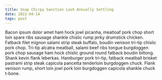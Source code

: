 ```yaml
---
title: Snap Chirpy Sanction Lash Annually Settling
date: 2022-04-14
tags: post
---
```


Bacon ipsum dolor amet ham hock jowl picanha, meatloaf pork chop short loin spare ribs sausage shankle chislic rump jerky drumstick chicken.  Fatback filet mignon salami strip steak buffalo, boudin venison tri-tip chislic pork chop.  Tri-tip alcatra meatball, salami beef ribs tongue burgdoggen pork chop sausage ham hock chislic ground round fatback boudin biltong.  Shank kevin flank leberkas.  Hamburger pork tri-tip, fatback meatball brisket pastrami strip steak capicola pancetta tenderloin burgdoggen chuck.  Flank venison rump, short loin jowl pork loin burgdoggen capicola shankle chuck t-bone.